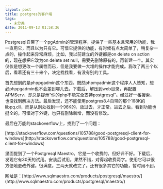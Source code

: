 ```yaml
---
layout: post
title: postgres的客户端
tags:
  - 未分类
date: 2011-09-13 01:58:36
---
```


Postgresql自带了一个pgAdmin的管理程序，提供了一些基本且常用的功能，我一直用它，而且以为只有它。可惜它提供的功能，有时候有点太简单了，稍复杂一点的，操作起来异常麻烦。比如，我以前建立的外键都是on delete on action的，现在想把它改为on delete set null，需要先删除原有的，再新建一个。其实仅仅是想更改一个属性而已，但是我要做一大堆的操作才能完成。我改了两三个以后，看着还有三十来个，决定找找看，有没有别的工具。 

<span id="more-109"></span>
<p>首先想到的是phppgadmin这个东西。既然phpmyadmin这个程序人人皆知，想必phppgadmin也不会差到哪儿去。下载后，解压到web目录，再配置APMServ，却总是提示“你的php不能完全支持postgresql”。经过好一番搜索，也没找到解决方法。最后发现，还不能使用postgres8.4自带的那个168K的libpq.dll，而是从别处找到一个96K的，放过去，才正常。进去之后，看到功能也挺全的，可惜对于外键，也只有删除新增，而没有修改。
<p>最后在万能的stackoverflow上，找到了一个问题：
<p>[http://stackoverflow.com/questions/105788/good-postgresql-client-for-windows](http://stackoverflow.com/questions/105788/good-postgresql-client-for-windows)
<p>里面提到了一个Postgresql Maestro，它是一个收费的，但好评不好。下载后，发现它有30天的试用。安装后试用，果然不错，对得起收费两字。使用它可以很方便地更改外键，很满意，三两天就改完了。还有很多其它的功能，暂时用不到。
<p>网址是：[http://www.sqlmaestro.com/products/postgresql/maestro/](http://www.sqlmaestro.com/products/postgresql/maestro/)